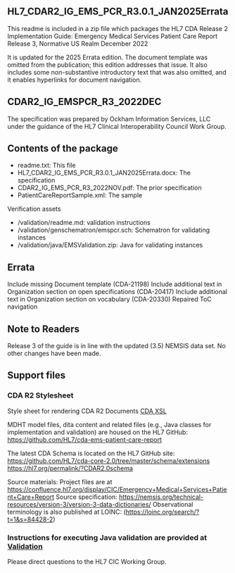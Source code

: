 ## HL7_CDAR2_IG_EMS_PCR_R3.0.1_JAN2025Errata

This readme is included in a zip file which packages the 
  HL7 CDA Release 2 Implementation Guide:
  Emergency Medical Services Patient Care Report
  Release 3, Normative US Realm
  December 2022

It is updated for the 2025 Errata edition. The document template was omitted from the publication; this edition addresses that issue. It also includes some non-substantive introductory text that was also omitted, and it enables hyperlinks for document navigation.


## CDAR2_IG_EMSPCR_R3_2022DEC

The specification was prepared by Ockham Information Services, LLC under the guidance of the HL7 Clinical Interoperability Council Work Group.

 
## Contents of the package
 
* readme.txt: This file
* HL7_CDAR2_IG_EMS_PCR_R3.0.1_JAN2025Errata.docx: The specification
* CDAR2_IG_EMS_PCR_R3_2022NOV.pdf: The prior specification 
* PatientCareReportSample.xml: The sample   

Verification assets
* /validation/readme.md: validation instructions
* /validation/genschematron/emspcr.sch:  Schematron for validating instances
* /validation/java/EMSValidation.zip:  Java for validating instances


## Errata
Include missing Document template (CDA-21198)
Include additional text in Organization section on open specifications (CDA-20417)
Include additional text in Organization section on vocabulary (CDA-20330)
Repaired ToC navigation
 
## Note to Readers
 
Release 3 of the guide is in line with the updated (3.5) NEMSIS data set. No other changes have been made.

 
## Support files

### CDA R2 Stylesheet
Style sheet for rendering CDA R2 Documents
[CDA XSL](https://hl7.org/permalink/?CDAStyleSheet)

MDHT model files, dita content and related files (e.g., Java classes for implementation and validation) are housed on the HL7 GitHub: https://github.com/HL7/cda-ems-patient-care-report
	
The latest CDA Schema is located on the HL7 GitHub site:
	https://github.com/HL7/cda-core-2.0/tree/master/schema/extensions 
  https://hl7.org/permalink/?CDAR2.0schema

Source materials: Project files are at https://confluence.hl7.org/display/CIC/Emergency+Medical+Services+Patient+Care+Report
Source specification: https://nemsis.org/technical-resources/version-3/version-3-data-dictionaries/
Observational terminology is also published at LOINC: (https://loinc.org/search/?t=1&s=84428-2)

### Instructions for executing Java validation are provided at [Validation](https://github.com/HL7/CDA-ems-patient-care-report/tree/main/validation)

Please direct questions to the HL7 CIC Working Group.

